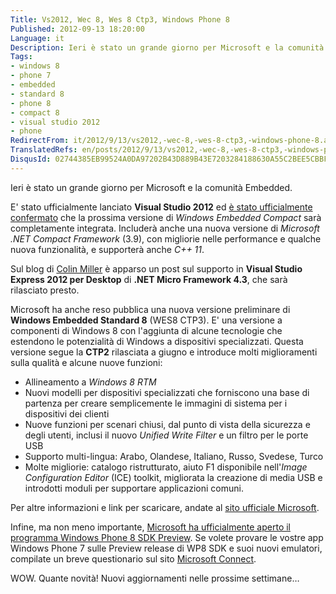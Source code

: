 ```yaml
---
Title: Vs2012, Wec 8, Wes 8 Ctp3, Windows Phone 8
Published: 2012-09-13 18:20:00
Language: it
Description: Ieri è stato un grande giorno per Microsoft e la comunità Embedded. E' stato ufficialmente lanciato Visual Studio 2012 ed è stato ufficialmente confermato che la prossima versione di Windows Embedded Compact sarà completamente integrata. Includerà anche una nuova versione di Microsoft .NET Compact Framework (3.9), con migliorie nelle performance e qualche nuova funzionalità, e supporterà anche C 11 . Sul blog di Colin Miller è apparso un post sul supporto in Visual Studio Express 2012 per Desktop di .NET Micro Framework 4.3 , che sarà rilasciato presto. Microsoft ha anche reso pubblica una nuova versione preliminare di Windows Embedded Standard 8 (WES8 CTP3).
Tags:
- windows 8
- phone 7
- embedded
- standard 8
- phone 8
- compact 8
- visual studio 2012
- phone
RedirectFrom: it/2012/9/13/vs2012,-wec-8,-wes-8-ctp3,-windows-phone-8.aspx
TranslatedRefs: en/posts/2012/9/13/vs2012,-wec-8,-wes-8-ctp3,-windows-phone-8.md
DisqusId: 02744385EB99524A0DA97202B43D889B43E7203284188630A55C2BEE5CBBFADF
---
```

Ieri è stato un grande giorno per Microsoft e la comunità Embedded.

E' stato ufficialmente lanciato **Visual Studio 2012** ed <a href="http://visualstudiolaunchstaging.social27.com/vs2012vle/Theater?sid=1776" target="_blank">è stato ufficialmente confermato</a> che la prossima versione di *Windows Embedded Compact* sarà completamente integrata. Includerà anche una nuova versione di *Microsoft .NET Compact Framework* (3.9), con migliorie nelle performance e qualche nuova funzionalità, e supporterà anche *C++ 11*.

Sul blog di <a href="http://blogs.msdn.com/b/netmfteam/archive/2012/09/12/on-going-vs-express-support.aspx" target="_blank">Colin Miller</a> è apparso un post sul supporto in **Visual Studio Express 2012 per Desktop** di **.NET Micro Framework 4.3**, che sarà rilasciato presto.

Microsoft ha anche reso pubblica una nuova versione preliminare di **Windows Embedded Standard 8** (WES8 CTP3). E' una versione a componenti di Windows 8 con l'aggiunta di alcune tecnologie che estendono le potenzialità di Windows a dispositivi specializzati. Questa versione segue la **CTP2** rilasciata a giugno e introduce molti miglioramenti sulla qualità e alcune nuove funzioni:

*   Allineamento a *Windows 8 RTM*
*   Nuovi modelli per dispositivi specializzati che forniscono una
base di partenza per creare semplicemente le immagini di sistema
per i dispositivi dei clienti
*   Nuove funzioni per scenari chiusi, dal punto di vista della
sicurezza e degli utenti, inclusi il nuovo *Unified Write
Filter* e un filtro per le porte USB
*   Supporto multi-lingua: Arabo, Olandese, Italiano, Russo,
Svedese, Turco
*   Molte migliorie: catalogo ristrutturato, aiuto F1 disponibile
nell'*Image Configuration Editor* (ICE) toolkit, migliorata
la creazione di media USB e introdotti moduli per supportare
applicazioni comuni.

Per altre informazioni e link per scaricare, andate al <a href="http://www.microsoft.com/windowsembedded/en-us/evaluate/windows-embedded-standard-8-ctp.aspx" target="_blank">sito ufficiale Microsoft</a>.

Infine, ma non meno importante, <a href="http://windowsteamblog.com/windows_phone/b/wpdev/archive/2012/09/12/windows-phone-8-sdk-preview-program-is-now-open.aspx" target="_blank">Microsoft ha ufficialmente aperto il programma Windows Phone 8 SDK Preview</a>. Se volete provare le vostre app Windows Phone 7 sulle Preview release di WP8 SDK e suoi nuovi emulatori, compilate un breve questionario sul sito <a href="https://connect.microsoft.com/site1185/Survey/NominationSurvey.aspx?SurveyID=14654&ProgramID=7832" target="_blank">Microsoft Connect</a>.

WOW. Quante novità! Nuovi aggiornamenti nelle prossime settimane…
